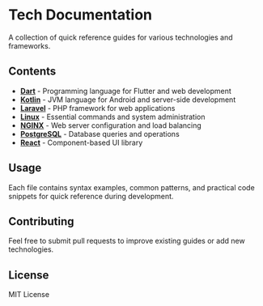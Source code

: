 # Tech Documentation

A collection of quick reference guides for various technologies and frameworks.

## Contents

- **[Dart](./dart.md)** - Programming language for Flutter and web development
- **[Kotlin](./kotlin.md)** - JVM language for Android and server-side development
- **[Laravel](./laravel.md)** - PHP framework for web applications
- **[Linux](./linux.md)** - Essential commands and system administration
- **[NGINX](./nginx.md)** - Web server configuration and load balancing
- **[PostgreSQL](./psql.md)** - Database queries and operations
- **[React](./react.md)** - Component-based UI library

## Usage

Each file contains syntax examples, common patterns, and practical code snippets for quick reference during development.

## Contributing

Feel free to submit pull requests to improve existing guides or add new technologies.

## License

MIT License
